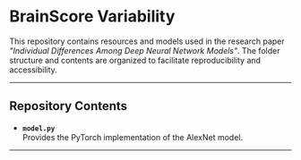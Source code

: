 # **BrainScore Variability**

This repository contains resources and models used in the research paper *"Individual Differences Among Deep Neural Network Models"*. The folder structure and contents are organized to facilitate reproducibility and accessibility.

---

## **Repository Contents**

- **`model.py`**  
  Provides the PyTorch implementation of the AlexNet model.

---
